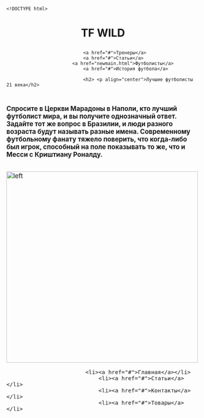 
	<!DOCTYPE html>
<html lang="ru">
<head>
			<title> Лучшие футболисты 21 века</title>
			<link rel="stylesheet" href="style.css">
</head>
<meta charset="utf-8">
<meta content="Football...">
<body>
				<h1> <p align="center"> TF WILD </p> </h1>
					
								<a href="#">Тренеры</a>
								<a href="#">Статьи</a>
							<a href="newmain.html">Футболисты</a>
								<a href="#">История футбола</a>
								
								<h2> <p align="center">Лучшие футболисты 21 века</h2>
<br> <big> <b>  <p align="left">Спросите в Церкви Марадоны в Наполи, кто лучший футболист мира, и вы получите однозначный ответ. Задайте тот же вопрос в Бразилии, и люди разного возраста будут называть разные имена. Современному футбольному фанату тяжело поверить, что когда-либо был игрок, способный на поле показывать то же, что и Месси с Криштиану Роналду.</p> </b> </bi> </br>
<img src="art/Football.png" alt="left" width="500" >
	

				
								
								
 
				
			
							

 
				
							<li><a href="#">Главная</a></li>
								<li><a href="#">Статьи</a></li>
								<li><a href="#">Контакты</a></li>
								<li><a href="#">Товары</a></li>
				
